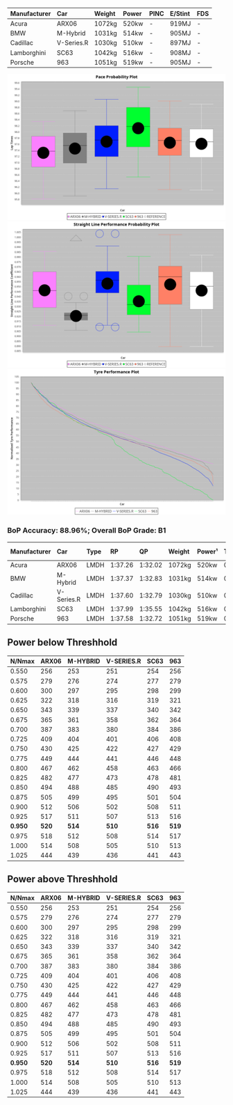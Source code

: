 | Manufacturer | Car        | Weight | Power | PINC    | E/Stint | FDS     |
|:-|:-|:-|:-|:-|:-|:-|
| Acura        | ARX06      | 1072kg | 520kw |    -    | 919MJ   |    -    |
| BMW          | M-Hybrid   | 1031kg | 514kw |    -    | 905MJ   |    -    |
| Cadillac     | V-Series.R | 1030kg | 510kw |    -    | 897MJ   |    -    |
| Lamborghini  | SC63       | 1042kg | 516kw |    -    | 908MJ   |    -    |
| Porsche      | 963        | 1051kg | 519kw |    -    | 905MJ   |    -    |

![PACECHART](./IMG/OFFICIAL.png)
![STRAIGHTLINEPERFORMANCECHART](./IMG/OFFICIAL_sp.png)
![TYREPERFORMANCECHART](./IMG/OFFICIAL_tw.png)

### BoP Accuracy: 88.96%; Overall BoP Grade: B1
| Manufacturer | Car        | Type | RP      | QP      | Weight | Power¹ | Threshhold | PINC    | Power² | E/Stint | AVG Vmax  | FDS     | RDLC | L/Stint | BOP-Grade | Model Accuracy | Model Points | Match%  |
|:-|:-|:-|:-|:-|:-|:-|:-|:-|:-|:-|:-|:-|:-|:-|:-|:-|:-|:-|
| Acura        | ARX06      | LMDH | 1:37.26 | 1:32.02 | 1072kg | 520kw  | 0.0kph     |    -    | 520kw  |  919MJ  | 312.87kph |    -    | 0.99 | 30      | -C1       | 100.00%        | 995          | 77.94%  |
| BMW          | M-Hybrid   | LMDH | 1:37.37 | 1:32.83 | 1031kg | 514kw  | 0.0kph     |    -    | 514kw  |  905MJ  | 311.25kph |    -    | 1.04 | 30      | -B1       | 100.00%        | 1714         | 89.44%  |
| Cadillac     | V-Series.R | LMDH | 1:37.60 | 1:32.79 | 1030kg | 510kw  | 0.0kph     |    -    | 510kw  |  897MJ  | 314.68kph |    -    | 1.04 | 30      | ~A1       | 98.95%         | 2271         | 95.38%  |
| Lamborghini  | SC63       | LMDH | 1:37.99 | 1:35.55 | 1042kg | 516kw  | 0.0kph     |    -    | 516kw  |  908MJ  | 312.20kph |    -    | 1.05 | 30      | +B2       | 96.54%         | 418          | 82.06%  |
| Porsche      | 963        | LMDH | 1:37.58 | 1:32.72 | 1051kg | 519kw  | 0.0kph     |    -    | 519kw  |  905MJ  | 314.86kph |    -    | 1.01 | 30      | ~A1       | 99.98%         | 6168         | 100.00% |

## Power below Threshhold
| N/Nmax    | ARX06   | M-HYBRID | V-SERIES.R | SC63    | 963     |
|:-|:-|:-|:-|:-|:-|
|  0.550    |  256    |  253     |  251       |  254    |  256    |
|  0.575    |  279    |  276     |  274       |  277    |  279    |
|  0.600    |  300    |  297     |  295       |  298    |  299    |
|  0.625    |  322    |  318     |  316       |  319    |  321    |
|  0.650    |  343    |  339     |  337       |  340    |  342    |
|  0.675    |  365    |  361     |  358       |  362    |  364    |
|  0.700    |  387    |  383     |  380       |  384    |  386    |
|  0.725    |  409    |  404     |  401       |  406    |  408    |
|  0.750    |  430    |  425     |  422       |  427    |  429    |
|  0.775    |  449    |  444     |  441       |  446    |  448    |
|  0.800    |  467    |  462     |  458       |  463    |  466    |
|  0.825    |  482    |  477     |  473       |  478    |  481    |
|  0.850    |  494    |  488     |  485       |  490    |  493    |
|  0.875    |  505    |  499     |  495       |  501    |  504    |
|  0.900    |  512    |  506     |  502       |  508    |  511    |
|  0.925    |  517    |  511     |  507       |  513    |  516    |
| **0.950** | **520** | **514**  | **510**    | **516** | **519** |
|  0.975    |  518    |  512     |  508       |  514    |  517    |
|  1.000    |  514    |  508     |  505       |  510    |  513    |
|  1.025    |  444    |  439     |  436       |  441    |  443    |

## Power above Threshhold
| N/Nmax    | ARX06   | M-HYBRID | V-SERIES.R | SC63    | 963     |
|:-|:-|:-|:-|:-|:-|
|  0.550    |  256    |  253     |  251       |  254    |  256    |
|  0.575    |  279    |  276     |  274       |  277    |  279    |
|  0.600    |  300    |  297     |  295       |  298    |  299    |
|  0.625    |  322    |  318     |  316       |  319    |  321    |
|  0.650    |  343    |  339     |  337       |  340    |  342    |
|  0.675    |  365    |  361     |  358       |  362    |  364    |
|  0.700    |  387    |  383     |  380       |  384    |  386    |
|  0.725    |  409    |  404     |  401       |  406    |  408    |
|  0.750    |  430    |  425     |  422       |  427    |  429    |
|  0.775    |  449    |  444     |  441       |  446    |  448    |
|  0.800    |  467    |  462     |  458       |  463    |  466    |
|  0.825    |  482    |  477     |  473       |  478    |  481    |
|  0.850    |  494    |  488     |  485       |  490    |  493    |
|  0.875    |  505    |  499     |  495       |  501    |  504    |
|  0.900    |  512    |  506     |  502       |  508    |  511    |
|  0.925    |  517    |  511     |  507       |  513    |  516    |
| **0.950** | **520** | **514**  | **510**    | **516** | **519** |
|  0.975    |  518    |  512     |  508       |  514    |  517    |
|  1.000    |  514    |  508     |  505       |  510    |  513    |
|  1.025    |  444    |  439     |  436       |  441    |  443    |
